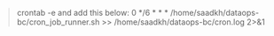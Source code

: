 > crontab -e
and add this below:
   0 */6 * * * /home/saadkh/dataops-bc/cron_job_runner.sh >> /home/saadkh/dataops-bc/cron.log 2>&1